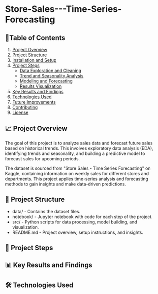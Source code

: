 # Store-Sales---Time-Series-Forecasting


## 📑Table of Contents
1. [Project Overview](📈-Project-Overview)
2. [Project Structure](#project-structure)
3. [Installation and Setup](#installation-and-setup)
4. [Project Steps](#project-steps)
   - [Data Exploration and Cleaning](#data-exploration-and-cleaning)
   - [Trend and Seasonality Analysis](#trend-and-seasonality-analysis)
   - [Modeling and Forecasting](#modeling-and-forecasting)
   - [Results Visualization](#results-visualization)
5. [Key Results and Findings](#key-results-and-findings)
6. [Technologies Used](#technologies-used)
7. [Future Improvements](#future-improvements)
8. [Contributing](#contributing)
9. [License](#license)

## 📈 Project Overview 

The goal of this project is to analyze sales data and forecast future sales based on historical trends. This involves exploratory data analysis (EDA), identifying trends and seasonality, and building a predictive model to forecast sales for upcoming periods.

The dataset is sourced from "Store Sales - Time Series Forecasting" on Kaggle, containing information on weekly sales for different stores and departments. This project applies time-series analysis and forecasting methods to gain insights and make data-driven predictions.


## 📂 Project Structure

- data/ - Contains the dataset files.
- notebook/ - Jupyter notebook with code for each step of the project.
- src/ - Python scripts for data processing, model building, and visualization.
- README.md - Project overview, setup instructions, and insights.

## 📝 Project Steps

## 📊 Key Results and Findings

## 🛠️ Technologies Used
